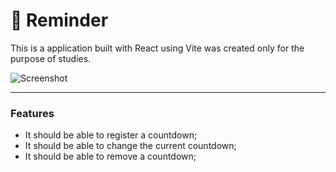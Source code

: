 # 🔔 Reminder

This is a application built with React using Vite was created only for the purpose of studies.

![Screenshot](.github/screenshot.png)

---

### Features

- It should be able to register a countdown;
- It should be able to change the current countdown;
- It should be able to remove a countdown;
